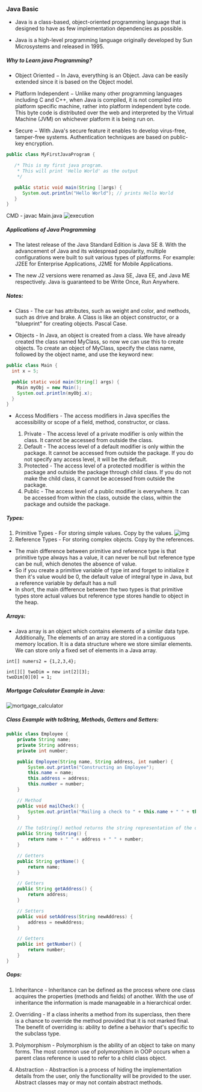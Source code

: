 ### Java Basic

* Java is a class-based, object-oriented programming language that is designed to have as few implementation dependencies as possible.

* Java is a high-level programming language originally developed by Sun Microsystems and released in 1995.

##### Why to Learn java Programming?

* Object Oriented − In Java, everything is an Object. Java can be easily extended since it is based on the Object model.

* Platform Independent − Unlike many other programming languages including C and C++, when Java is compiled, it is not compiled into platform specific machine, rather into platform independent byte code. This byte code is distributed over the web and interpreted by the Virtual Machine (JVM) on whichever platform it is being run on.

* Secure − With Java's secure feature it enables to develop virus-free, tamper-free systems. Authentication techniques are based on public-key encryption.

```java
public class MyFirstJavaProgram {

   /* This is my first java program.
    * This will print 'Hello World' as the output
    */

   public static void main(String []args) {
      System.out.println("Hello World"); // prints Hello World
   }
}
```
CMD - javac Main.java
![execution](https://i.imgur.com/mUOa3p7.png)

##### Applications of Java Programming

* The latest release of the Java Standard Edition is Java SE 8. With the advancement of Java and its widespread popularity, multiple configurations were built to suit various types of platforms. For example: J2EE for Enterprise Applications, J2ME for Mobile Applications.

* The new J2 versions were renamed as Java SE, Java EE, and Java ME respectively. Java is guaranteed to be Write Once, Run Anywhere.


##### Notes:

* Class - The car has attributes, such as weight and color, and methods, such as drive and brake. A Class is like an object constructor, or a "blueprint" for creating objects. Pascal Case.

* Objects - In Java, an object is created from a class. We have already created the class named MyClass, so now we can use this to create objects.
  To create an object of MyClass, specify the class name, followed by the object name, and use the keyword new:

```java
public class Main {
  int x = 5;

  public static void main(String[] args) {
    Main myObj = new Main();
    System.out.println(myObj.x);
  }
}
```

* Access Modifiers - The access modifiers in Java specifies the accessibility or scope of a field, method, constructor, or class.

    1. Private - The access level of a private modifier is only within the class. It cannot be accessed from outside the class.
    2. Default - The access level of a default modifier is only within the package. It cannot be accessed from outside the package. If you do not specify any access level, it will be the default.
    3. Protected - The access level of a protected modifier is within the package and outside the package through child class. If you do not make the child class, it cannot be accessed from outside the package.
    4. Public - The access level of a public modifier is everywhere. It can be accessed from within the class, outside the class, within the package and outside the package.

##### Types:

1. Primitive Types - For storing simple values. Copy by the values.
   ![img](https://i.imgur.com/DBYVRWN.png)
2. Reference Types - For storing complex objects. Copy by the references.

* The main difference between primitive and reference type is that primitive type always has a value, it can never be null but reference type can be null, which denotes the absence of value.
* So if you create a primitive variable of type int and forget to initialize it then it's value would be 0, the default value of integral type in Java, but a reference variable by default has a null
* In short, the main difference between the two types is that primitive types store actual values but reference type stores handle to object in the heap.

##### Arrays:

* Java array is an object which contains elements of a similar data type. Additionally, The elements of an array are stored in a contiguous memory location. It is a data structure where we store similar elements. We can store only a fixed set of elements in a Java array.

```
int[] numers2 = {1,2,3,4};

int[][] twoDim = new int[2][3];
twoDim[0][0] = 1;
```

##### Mortgage Calculator Example in Java:

![mortgage_calculator](https://i.imgur.com/JHTpyrN.png)

##### Class Example with toString, Methods, Getters and Setters:

```java
public class Employee {
    private String name;
    private String address;
    private int number;

    public Employee(String name, String address, int number) {
        System.out.println("Constructing an Employee");
        this.name = name;
        this.address = address;
        this.number = number;
    }

    // Method
    public void mailCheck() {
        System.out.println("Mailing a check to " + this.name + " " + this.address);
    }

    // The toString() method returns the string representation of the object.
    public String toString() {
        return name + " " + address + " " + number;
    }

    // Getters
    public String getName() {
        return name;
    }

    // Getters
    public String getAddress() {
        return address;
    }

    // Setters
    public void setAddress(String newAddress) {
        address = newAddress;
    }

    // Getters
    public int getNumber() {
        return number;
    }
}

```

##### Oops:

1. Inheritance - Inheritance can be defined as the process where one class acquires the properties (methods and fields) of another. With the use of inheritance the information is made manageable in a hierarchical order.

2. Overriding - If a class inherits a method from its superclass, then there is a chance to override the method provided that it is not marked final. The benefit of overriding is: ability to define a behavior that's specific to the subclass type.

3. Polymorphism - Polymorphism is the ability of an object to take on many forms. The most common use of polymorphism in OOP occurs when a parent class reference is used to refer to a child class object.

4. Abstraction - Abstraction is a process of hiding the implementation details from the user, only the functionality will be provided to the user. Abstract classes may or may not contain abstract methods.